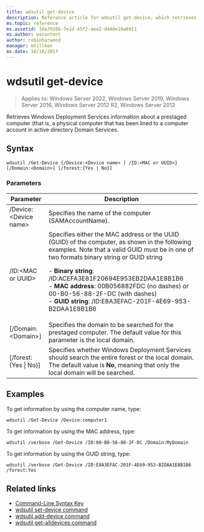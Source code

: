 ```yaml
---
title: wdsutil get-device
description: Reference article for wdsutil get-device, which retrieves Windows Deployment Services information about a prestaged computer (that is, a physical computer that has been lined to a computer account in active directory Domain Services.
ms.topic: reference
ms.assetid: 1da79286-7e1d-45f2-aea2-d446e16a6911
ms.author: wscontent
author: robinharwood
manager: mtillman
ms.date: 10/16/2017
---
```


# wdsutil get-device

>Applies to: Windows Server 2022, Windows Server 2019, Windows Server 2016, Windows Server 2012 R2, Windows Server 2012

Retrieves Windows Deployment Services information about a prestaged computer (that is, a physical computer that has been lined to a computer account in active directory Domain Services.

## Syntax

```
wdsutil /Get-Device {/Device:<Device name> | /ID:<MAC or UUID>} [/Domain:<Domain>] [/forest:{Yes | No}]
```

### Parameters

|Parameter|Description|
|-------|--------|
|/Device:\<Device name\>|Specifies the name of the computer (SAMAccountName).|
|/ID:\<MAC or UUID\>|Specifies either the MAC address or the UUID (GUID) of the computer, as shown in the following examples. Note that a valid GUID must be in one of two formats  binary string or GUID string<p>-   **Binary string**: /ID:ACEFA3E81F20694E953EB2DAA1E8B1B6<br />-   **MAC address**: 00B056882FDC (no dashes) or 00-B0-56-88-2F-DC (with dashes)<br />-   **GUID string**: /ID:E8A3EFAC-201F-4E69-953-B2DAA1E8B1B6|
|[/Domain:\<Domain\>]|Specifies the domain to be searched for the prestaged computer. The default value for this parameter is the local domain.|
|[/forest:{Yes \| No}]|Specifies whether Windows Deployment Services should search the entire forest or the local domain. The default value is **No**, meaning that only the local domain will be searched.|

## Examples

To get information by using the computer name, type:

```
wdsutil /Get-Device /Device:computer1
```

To get information by using the MAC address, type:

```
wdsutil /verbose /Get-Device /ID:00-B0-56-88-2F-DC /Domain:MyDomain
```

To get information by using the GUID string, type:

```
wdsutil /verbose /Get-Device /ID:E8A3EFAC-201F-4E69-953-B2DAA1E8B1B6 /forest:Yes
```

## Related links

- [Command-Line Syntax Key](command-line-syntax-key.md)
- [wdsutil set-device command](wdsutil-set-device.md)
- [wdsutil add-device command](wdsutil-add-device.md)
- [wdsutil get-alldevices command](wdsutil-get-alldevices.md)
